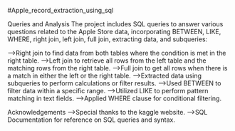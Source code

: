 #Apple_record_extraction_using_sql

Queries and Analysis
The project includes SQL queries to answer various questions related to the Apple Store data, incorporating 
BETWEEN, LIKE, WHERE, right join, left join, full join, extracting data, and subqueries:

-->Right join to find data from both tables where the condition is met in the right table.
-->Left join to retrieve all rows from the left table and the matching rows from the right table.
-->Full join to get all rows when there is a match in either the left or the right table.
-->Extracted data using subqueries to perform calculations or filter results.
-->Used BETWEEN to filter data within a specific range.
-->Utilized LIKE to perform pattern matching in text fields.
-->Applied WHERE clause for conditional filtering.

Acknowledgements
-->Special thanks to the kaggle website.
-->SQL Documentation for reference on SQL queries and syntax.
